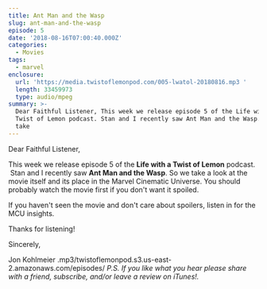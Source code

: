 ```yaml
---
title: Ant Man and the Wasp
slug: ant-man-and-the-wasp
episode: 5
date: '2018-08-16T07:00:40.000Z'
categories:
  - Movies
tags:
  - marvel
enclosure:
  url: 'https://media.twistoflemonpod.com/005-lwatol-20180816.mp3 '
  length: 33459973
  type: audio/mpeg
summary: >-
  Dear Faithful Listener, This week we release episode 5 of the Life with a
  Twist of Lemon podcast. Stan and I recently saw Ant Man and the Wasp. So we
  take
---
```


Dear Faithful Listener,

This week we release episode 5 of the **Life with a Twist of Lemon** podcast.  Stan and I recently saw **Ant Man and the Wasp**. So we take a look at the movie itself and its place in the Marvel Cinematic Universe. You should probably watch the movie first if you don't want it spoiled.

If you haven't seen the movie and don't care about spoilers, listen in for the MCU insights.

Thanks for listening!

Sincerely,

Jon Kohlmeier
.mp3/twistoflemonpod.s3.us-east-2.amazonaws.com/episodes/
_P.S. If you like what you hear please share with a friend, subscribe, and/or leave a review on iTunes!._
